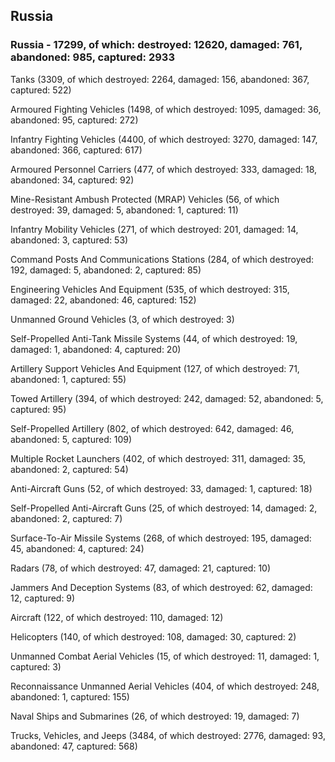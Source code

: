
 
 ## Russia
 
 ### Russia - 17299, of which: destroyed: 12620, damaged: 761, abandoned: 985, captured: 2933

 

 

 Tanks (3309, of which destroyed: 2264, damaged: 156, abandoned: 367, captured: 522)

 Armoured Fighting Vehicles (1498, of which destroyed: 1095, damaged: 36, abandoned: 95, captured: 272)

 Infantry Fighting Vehicles (4400, of which destroyed: 3270, damaged: 147, abandoned: 366, captured: 617)

 Armoured Personnel Carriers (477, of which destroyed: 333, damaged: 18, abandoned: 34, captured: 92)

 Mine-Resistant Ambush Protected (MRAP) Vehicles (56, of which destroyed: 39, damaged: 5, abandoned: 1, captured: 11)

 Infantry Mobility Vehicles (271, of which destroyed: 201, damaged: 14, abandoned: 3, captured: 53)

 Command Posts And Communications Stations (284, of which destroyed: 192, damaged: 5, abandoned: 2, captured: 85)

 Engineering Vehicles And Equipment (535, of which destroyed: 315, damaged: 22, abandoned: 46, captured: 152)

 Unmanned Ground Vehicles (3, of which destroyed: 3)

 Self-Propelled Anti-Tank Missile Systems (44, of which destroyed: 19, damaged: 1, abandoned: 4, captured: 20)

 Artillery Support Vehicles And Equipment (127, of which destroyed: 71, abandoned: 1, captured: 55)

 Towed Artillery (394, of which destroyed: 242, damaged: 52, abandoned: 5, captured: 95)

 Self-Propelled Artillery (802, of which destroyed: 642, damaged: 46, abandoned: 5, captured: 109)

 Multiple Rocket Launchers (402, of which destroyed: 311, damaged: 35, abandoned: 2, captured: 54)

 Anti-Aircraft Guns (52, of which destroyed: 33, damaged: 1, captured: 18)

 Self-Propelled Anti-Aircraft Guns (25, of which destroyed: 14, damaged: 2, abandoned: 2, captured: 7)

 Surface-To-Air Missile Systems (268, of which destroyed: 195, damaged: 45, abandoned: 4, captured: 24)

 Radars (78, of which destroyed: 47, damaged: 21, captured: 10)

 Jammers And Deception Systems (83, of which destroyed: 62, damaged: 12, captured: 9)

 Aircraft (122, of which destroyed: 110, damaged: 12)

 Helicopters (140, of which destroyed: 108, damaged: 30, captured: 2)

 Unmanned Combat Aerial Vehicles (15, of which destroyed: 11, damaged: 1, captured: 3)

 Reconnaissance Unmanned Aerial Vehicles (404, of which destroyed: 248, abandoned: 1, captured: 155)

 Naval Ships and Submarines (26, of which destroyed: 19, damaged: 7)

 Trucks, Vehicles, and Jeeps (3484, of which destroyed: 2776, damaged: 93, abandoned: 47, captured: 568)

